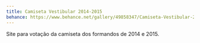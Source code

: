 ```yaml
---
title: Camiseta Vestibular 2014-2015
behance: https://www.behance.net/gallery/49858347/Camiseta-Vestibular-2014-e-2015
---
```


Site para votação da camiseta dos formandos de 2014 e 2015.